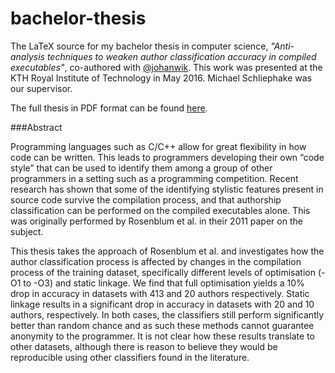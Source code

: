 # bachelor-thesis

The LaTeX source for my bachelor thesis in computer science, _"Anti-analysis techniques to weaken author classification accuracy in compiled executables"_, co-authored with [@johanwik](https://github.com/johanwik). This work was presented at the KTH Royal Institute of Technology in May 2016. Michael Schliephake was our supervisor.

The full thesis in PDF format can be found [here](thesis.pdf).

>
###Abstract
>
Programming languages such as C/C++ allow for great flexibility in how code can be written. This leads to programmers developing their own “code style” that can be used to identify them among a group of other programmers in a setting such as a programming competition. Recent research has shown that some of the identifying stylistic features present in source code survive the compilation process, and that authorship classification can be performed on the compiled executables alone. This was originally performed by Rosenblum et al. in their 2011 paper on the subject.
>
This thesis takes the approach of Rosenblum et al. and investigates how the author classification process is affected by changes in the compilation process of the training dataset, specifically different levels of optimisation (-O1 to -O3) and static linkage. We find that full optimisation yields a 10% drop in accuracy in datasets with 413 and 20 authors respectively. Static linkage results in a significant drop in accuracy in datasets with 20 and 10 authors, respectively. In both cases, the classifiers still perform significantly better than random chance and as such these methods cannot guarantee anonymity to the programmer. It is not clear how these results translate to other datasets, although there is reason to believe they would be reproducible using other classifiers found in the literature.
